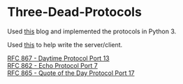 # Three-Dead-Protocols

Used <a href='http://blog.annharter.com/2015/07/15/three-dead-protocols.html'>this</a> blog and implemented the protocols in Python 3. 

Used <a href='http://www.kellbot.com/2010/02/tutorial-writing-a-tcp-server-in-python/'>this</a> to help write the server/client.
   
  
<a href='https://tools.ietf.org/html/rfc867'>RFC 867 - Daytime Protocol Port 13</a>
<br>
<a href='https://tools.ietf.org/html/rfc862'>RFC 862 - Echo Protocol Port 7</a>
<br>
<a href='https://tools.ietf.org/html/rfc865'>RFC 865 - Quote of the Day Protocol Port 17</a>
   
